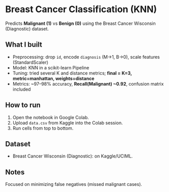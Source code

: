 # Breast Cancer Classification (KNN)

Predicts **Malignant (1)** vs **Benign (0)** using the Breast Cancer Wisconsin (Diagnostic) dataset.

## What I built
- Preprocessing: drop `id`, encode `diagnosis` (M→1, B→0), scale features (StandardScaler)
- Model: KNN in a scikit-learn Pipeline
- Tuning: tried several K and distance metrics; **final = K=3, metric=manhattan, weights=distance**
- Metrics: ~97–98% accuracy, **Recall(Malignant) ~0.92**, confusion matrix included

## How to run
1. Open the notebook in Google Colab.
2. Upload `data.csv` from Kaggle into the Colab session.
3. Run cells from top to bottom.

## Dataset
- Breast Cancer Wisconsin (Diagnostic): on Kaggle/UCIML.

## Notes
Focused on minimizing false negatives (missed malignant cases).
